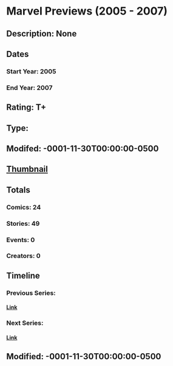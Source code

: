 # Marvel Previews (2005 - 2007)
## Description: None
## Dates
### Start Year: 2005
### End Year: 2007
## Rating: T+
## Type: 
## Modifed: -0001-11-30T00:00:00-0500
## [Thumbnail](http://i.annihil.us/u/prod/marvel/i/mg/c/40/4bc39a0ba86c9.jpg)
## Totals
### Comics: 24
### Stories: 49
### Events: 0
### Creators: 0
## Timeline
### Previous Series: 
#### [Link]()
### Next Series: 
#### [Link]()
## Modified: -0001-11-30T00:00:00-0500